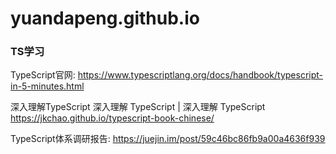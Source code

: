 # yuandapeng.github.io

### TS学习 
TypeScript官网: https://www.typescriptlang.org/docs/handbook/typescript-in-5-minutes.html

深入理解TypeScript 深入理解 TypeScript \| 深入理解 TypeScript  https://jkchao.github.io/typescript-book-chinese/

TypeScript体系调研报告: https://juejin.im/post/59c46bc86fb9a00a4636f939
